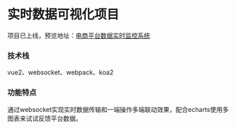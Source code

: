 # 实时数据可视化项目

项目已上线，预览地址：[电商平台数据实时监控系统](http://139.9.135.28:8021/chart-demo/)

### 技术栈

vue2、websocket、webpack、koa2

### 功能特点

通过websocket实现实时数据传输和一端操作多端联动效果，配合echarts使用多图表来试试反馈平台数据。
